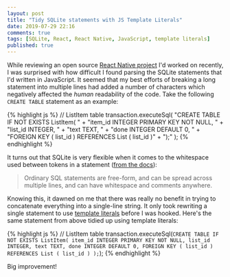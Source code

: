```yaml
---
layout: post
title: "Tidy SQLite statements with JS Template Literals"
date: 2019-07-29 22:16
comments: true
tags: [SQLite, React, React Native, JavaScript, template literals]
published: true
---
```

While reviewing an open source [React Native project](https://github.com/blefebvre/react-native-sqlite-demo) I'd worked on recently, I was surprised with how difficult I found parsing the SQLite statements that I'd written in JavaScript. It seemed that my best efforts of breaking a long statement into multiple lines had added a number of characters which negatively affected the _human_ readability of the code. Take the following `CREATE TABLE` statement as an example:

{% highlight js %}
// ListItem table
transaction.executeSql(
  "CREATE TABLE IF NOT EXISTS ListItem( " +
    "item_id INTEGER PRIMARY KEY NOT NULL, " +
    "list_id INTEGER, " +
    "text TEXT, " +
    "done INTEGER DEFAULT 0, " +
    "FOREIGN KEY ( list_id ) REFERENCES List ( list_id )" +
    ");"
);
{% endhighlight %}

It turns out that SQLite is very flexible when it comes to the whitespace used between tokens in a statement ([from the docs](https://www.sqlite.org/cli.html#rules_for_dot_commands_)):

> Ordinary SQL statements are free-form, and can be spread across multiple lines, and can have whitespace and comments anywhere.

Knowing this, it dawned on me that there was really no benefit in trying to concatenate everything into a single-line string. It only took rewriting a single statement to use [template literals](https://developer.mozilla.org/en-US/docs/Web/JavaScript/Reference/Template_literals) before I was hooked. Here's the same statement from above tidied up using template literals:

{% highlight js %}
// ListItem table
transaction.executeSql(`
  CREATE TABLE IF NOT EXISTS ListItem(
    item_id INTEGER PRIMARY KEY NOT NULL,
    list_id INTEGER,
    text TEXT,
    done INTEGER DEFAULT 0,
    FOREIGN KEY ( list_id ) REFERENCES List ( list_id )
  );
`);
{% endhighlight %}

Big improvement!